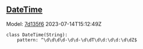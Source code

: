 ## [DateTime](https://github.com/spdx/spdx-3-model/blob/main/model/Core/Classes/DateTime.md)
Model: [7d135f6](https://github.com/spdx/spdx-3-model/commit/7d135f6b3c1c412e06ae2ca73da3cbbbcdbc5cda) 2023-07-14T15:12:49Z
```
class DateTime(String):
    pattern: ^\d\d\d\d-\d\d-\d\dT\d\d:\d\d:\d\dZ$
```

